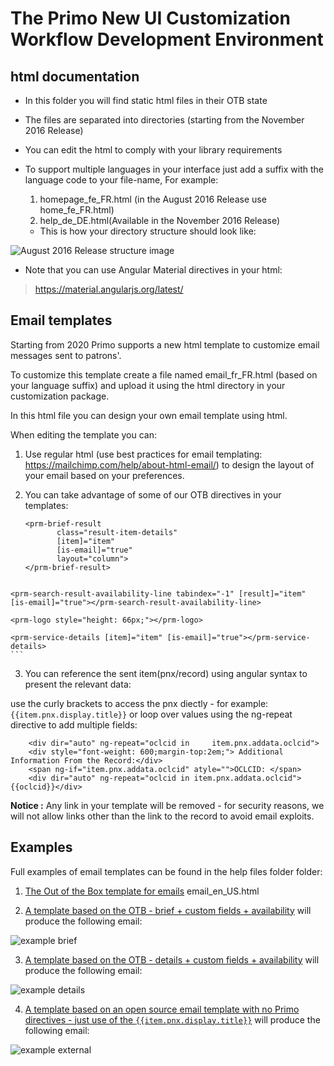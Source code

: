 # The Primo New UI Customization Workflow Development Environment


## html documentation

 - In this folder you will find static html files in their OTB state
 - The files are separated into directories (starting from the November 2016 Release)
 - You can edit the html to comply with your library requirements
 - To support multiple languages in your interface just add a suffix with the language code to your file-name,
   For example:

   1. homepage_fe_FR.html (in the August 2016 Release use home_fe_FR.html)
   2. help_de_DE.html(Available in the November 2016 Release)

   -    This is how your directory structure should look like:

 ![August 2016 Release structure image](../../help_files/htmlStructureAug.png "August 2016 Release structure")


 - Note that you can use Angular Material directives in your html:
 > https://material.angularjs.org/latest/


## Email templates
  Starting from 2020 Primo supports a new html template to customize email messages sent to patrons'.
  
  To customize this template create a file named email_fr_FR.html (based on your language suffix) and upload it using the html directory in your customization package.
  
  In this html file you can design your own email template using html.
  
  When editing the template you can:
  
  1. Use regular html (use best practices for email templating: https://mailchimp.com/help/about-html-email/) to design the layout of your email based on your preferences.
  
  2. You can take advantage of some of our OTB directives in your templates:
      ```
      <prm-brief-result
             class="result-item-details"
             [item]="item"
             [is-email]="true"
             layout="column">
     </prm-brief-result>


    <prm-search-result-availability-line tabindex="-1" [result]="item" [is-email]="true"></prm-search-result-availability-line>

    <prm-logo style="height: 66px;"></prm-logo>

    <prm-service-details [item]="item" [is-email]="true"></prm-service-details>
    ```
 3. You can reference the sent item(pnx/record) using angular syntax to present the relevant data:
 
  use the curly brackets to access the pnx diectly - for example: 
   ```{{item.pnx.display.title}}```
  or loop over values using the ng-repeat directive to add multiple fields:
  ```
      <div dir="auto" ng-repeat="oclcid in     item.pnx.addata.oclcid">
      <div style="font-weight: 600;margin-top:2em;"> Additional Information From the Record:</div>
      <span ng-if="item.pnx.addata.oclcid" atyle="">OCLCID: </span>
      <div dir="auto" ng-repeat="oclcid in item.pnx.addata.oclcid">{{oclcid}}</div>
 ```
 


**Notice :** Any link in your template will be removed - for security reasons, we will not allow links other than the link to the record to avoid email exploits.


 ## Examples        
        
 Full examples of email templates can be found in the help files folder folder:
 
   1. [The Out of the Box template for emails](../../help_files/email_en_US.html) email_en_US.html
   
   2. [A template based on the OTB - brief + custom fields + availability](../../help_files/email_en_US-brief+additionalField+availability.html)
    will produce the following email:
   
   ![example brief](../../help_files/example-bried-and-subject.png "example brief")
    
   3. [A template based on the OTB - details + custom fields + availability](../../help_files/email_en_US_Details.html)
    will produce the following email:
    
   ![example details](../../help_files/example-details-and-additional.png "example details")
 
   4. [A template based on an open source email template with no Primo directives - just use of the ```{{item.pnx.display.title}}```](../../help_files/email_en_US_Details.html)
    will produce the following email:
    
   ![example external](../../help_files/example-external.png "example external")




